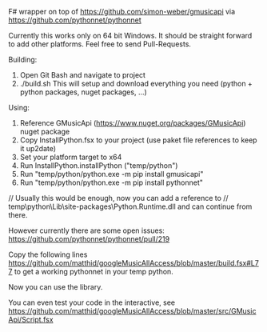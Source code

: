 F# wrapper on top of https://github.com/simon-weber/gmusicapi via https://github.com/pythonnet/pythonnet

Currently this works only on 64 bit Windows. It should be straight forward to add other platforms.
Feel free to send Pull-Requests.

Building:

1. Open Git Bash and navigate to project
2. ./build.sh
   This will setup and download everything you need (python + python packages, nuget packages, ...)

Using:

1. Reference GMusicApi (https://www.nuget.org/packages/GMusicApi) nuget package
2. Copy InstallPython.fsx to your project (use paket file references to keep it up2date)
3. Set your platform target to x64
4. Run InstallPython.installPython ("temp/python")
5. Run "temp/python/python.exe -m pip install gmusicapi"
6. Run "temp/python/python.exe -m pip install pythonnet"

// Usually this would be enough, now you can add a reference to 
// temp\python\Lib\site-packages\Python.Runtime.dll and can continue from there.

However currently there are some open issues: https://github.com/pythonnet/pythonnet/pull/219

Copy the following lines https://github.com/matthid/googleMusicAllAccess/blob/master/build.fsx#L77 to get a working pythonnet in your temp python.

Now you can use the library.

You can even test your code in the interactive, see https://github.com/matthid/googleMusicAllAccess/blob/master/src/GMusicApi/Script.fsx